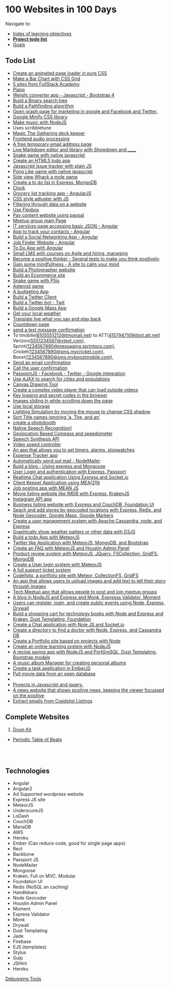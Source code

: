 100 Websites in 100 Days
========================

Navigate to:
* [Index of learning objectives](index.md)
* __[Project todo list](website-todo-list.md)__
* [Goals](goals.md)

Todo List
----------

* [Create an animated page loader in pure CSS](https://codeburst.io/how-to-create-a-beautiful-animated-loader-with-nothing-but-css-d1962fc5a66c)
* [Make a Bar Chart with CSS Grid](https://css-tricks.com/making-a-bar-chart-with-css-grid/)
* [5 sites from FullStack Academy](https://dash.generalassemb.ly/projects)
* [Piano](http://www.html5piano.ilinov.eu/)
* [Weight converter app - Javascript - Bootstrap 4](https://www.youtube.com/watch?v=7l-ZAuU8TXc)
* [Build a Binary search tree](https://www.youtube.com/watch?v=ZNH0MuQ51m4)
* [Build a Pathfinding algorithm](https://www.youtube.com/watch?v=aKYlikFAV4k)
* [Open graph page for marketing in google and Facebook and Twitter.]()
* [Google Minify CSS library]()
* [Make music with NodeJS](https://www.youtube.com/watch?v=dIiwFzFvsmw)
 * Uses scribbletune
* [Magic The Gathering deck keeper](https://github.com/MagicTheGathering/mtg-sdk-javascript)
* [Frontend audio processing](https://davidwalsh.name/web-audio-api)
* [A free temporary email address page](https://temp-mail.org/en)
* [Live Markdown editor and library with Showdown and ____](http://showdownjs.github.io/demo/)
* [Snake game with native javascript](https://www.youtube.com/watch?v=uU5YPIvJ24Y)
* [Create an HTML5 todo app](https://www.eduonix.com/dashboard/Learn-HTML5-Mobile-Todo-App)
* [Javascript issue tracker with plain JS](https://www.youtube.com/watch?v=NYq9J-Eur9U)	
* [Pong Like game with native javascript](https://www.udemy.com/code-your-first-game/learn/v4/overview)
* [Side view Whack a mole game](https://www.youtube.com/watch?v=B4jGVBz7P9M&t=968s)
* [Create a to do list in Express, MongoDB](https://stackskills.com/courses/projects-using-expressjs/lectures/390526)
* [Clock](https://javascript30.com/account/access/593deae2168fa672793b9db5/view/e36b397132)
* [Grocery list tracking app - AngularJS](https://code.tutsplus.com/tutorials/creating-a-grocery-list-manager-using-angular-part-1-add-display-items--cms-28586)
* [CSS style adjuster with JS](https://javascript30.com/account/access/593deae2168fa672793b9db5/view/7d393d4398)
* [Filtering through data on a website](https://javascript30.com/account/access/593deae2168fa672793b9db5/view/3dabaeb847)
* [Use Flexbox](http://flexbox.io)
* [Pay content website using paypal]()
* [Meetup group main Page]()
* [IT services page accessing basic JSON - Angular](https://stackskills.com/courses/learn-angularjs-building-projects/lectures/257826)
* [App to track your contacts - Angular](https://stackskills.com/courses/learn-angularjs-building-projects/lectures/257851)
* [Build a Social Networking App - Angular](https://stackskills.com/courses/learn-angularjs-building-projects/lectures/257857)
* [Job Finder Website - Angular](https://stackskills.com/courses/learn-angularjs-building-projects/lectures/257878)
* [To Do App with Angular](https://www.eduonix.com/dashboard/learn-mean-stack-by-building-a-todo-app)
* [Small LMS with courses on Agile and hiring, managing]()
* [Become a positive thinker - Several tests to make you think positively]()
* [Gain some mindfullness - A site to calm your mind]()
* [Build a Photographer website]()
* [Build an Ecommerce site](https://www.eduonix.com/dashboard/Learn-How-to-Build-Ecommerce-Website-From-Scratch)
* [Snake game with P5js](https://www.youtube.com/watch?v=AaGK-fj-BAM)
* [Asteroid game](https://www.youtube.com/watch?v=tux1DQ4Sp3A)
* [A budgeting App]()
* [Build a Twitter Client]()
* [Build a Twitter bot - Twit](https://www.youtube.com/watch?v=s70-Vsud9Vk)
* [Build a Google Maps App]()
* [Get your local weather]()
* [Translate live what you say and play back](https://speechlogger.appspot.com/en/)
* [Countdown page]()
* [send a text message confirmation](https://www.digitaltrends.com/mobile/how-to-send-e-mail-to-sms-text/)
 * To tmobile(6105551212@tmomail.net) to ATT(4157947109@txt.att.net) Verizon(5551234567@vtext.com), Sprint(1234567890@messaging.sprintpcs.com), Cricket(1234567890@sms.mycricket.com), Boost(1234567890@sms.myboostmobile.com), 
* [Send an email confirmation]()
* [Call the user confirmation]()
* [PassportJS - Facebook - Twitter - Google integration](https://github.com/jaredhanson/passport)
* [Use AJAX to search for cities and populations](https://javascript30.com/account/access/593deae2168fa672793b9db5/view/52274a9855)
* [Canvas Drawing Tool](https://javascript30.com/account/access/593deae2168fa672793b9db5/view/8d28c22461)
* [Create a complex video player that can load outside videos](https://javascript30.com/account/access/593deae2168fa672793b9db5/view/25a2e75e68)
* [Key logging and secret codes in the browser](https://javascript30.com/account/access/593deae2168fa672793b9db5/view/8c9923be54)
* [Images sliding in while scrolling down the page](https://javascript30.com/account/access/593deae2168fa672793b9db5/view/6595d1f7b7)
* [Use local storage](https://javascript30.com/account/access/593deae2168fa672793b9db5/view/e3ba3f1664)
* [Lighting Simulation by moving the mouse to change CSS shadow](https://javascript30.com/account/access/593deae2168fa672793b9db5/view/a11ddf2e44)
* [Sort Title names ignoring 'a, The, and an'](https://javascript30.com/account/access/593deae2168fa672793b9db5/view/6e77c04184)
* [create a photobooth](https://javascript30.com/account/access/593deae2168fa672793b9db5/view/8e9a6bcf5d)
* [Native Speech Recognition](https://javascript30.com/account/access/593deae2168fa672793b9db5/view/ccec0bfef9)]
* [Geolocation Based Compass and speedometer](https://javascript30.com/account/access/593deae2168fa672793b9db5/view/b002df5963)
* [Speech Synthesis API](https://javascript30.com/account/access/593deae2168fa672793b9db5/view/aedc6b623b)
* [Video speed controller](https://javascript30.com/account/access/593deae2168fa672793b9db5/view/4326c27b6c)
* [An app that allows you to set timers, alarms, stopwatches](https://javascript30.com/account/access/593deae2168fa672793b9db5/view/3443096650)
* [Expense Tracker app](https://stackskills.com/courses/angularjs-tutorial/lectures/222900)
* [Automatically send out mail - NodeMailer](https://stackskills.com/courses/projects-using-expressjs/lectures/2132788)
* [Build a blog - Using express and Mongoose](https://stackskills.com/courses/projects-using-expressjs/lectures/391170)
* [User Login and authentication with Express, Passport](https://stackskills.com/courses/projects-using-expressjs/lectures/391170)
* [Realtime Chat application Using Express and Socket.io](https://stackskills.com/courses/projects-using-expressjs/lectures/391492)
* [Client Keeper Application using MEA(2)N](https://stackskills.com/courses/projects-using-expressjs/lectures/391577)
* [Job posting app with MEAN JS](https://stackskills.com/courses/projects-using-expressjs/lectures/391644)
* [Movie listing website like IMDB with Express, KrakenJS](https://stackskills.com/courses/projects-using-expressjs/lectures/391660)
* [Instagram API app](https://stackskills.com/courses/projects-using-expressjs/lectures/391698)
* [Business listing website with Express and CouchDB, Foundation UI](https://stackskills.com/courses/projects-using-expressjs/lectures/2135334)
* [Seach and add stores by geocoded locations with Express, Redis, and Node Geocoder, Google Maps, Google Markers](https://stackskills.com/courses/projects-using-expressjs/lectures/2135364)
* [Create a user management system with Apache Cassandra, node, and Express](https://stackskills.com/courses/learn-apache-cassandra-from-scratch/lectures/134749)
* [Graphically show weather patters or other data with D3JS](https://stackskills.com/courses/enrolled/27216)
* [Build a todo App with MeteorJS](https://stackskills.com/courses/enrolled/22389)
* [Twitter like Application with MeteorJS, MongoDB, and Bootstrap](https://stackskills.com/courses/learn-meteorjs-by-building-10-real-world-projects/lectures/317489)
* [Create an FAQ with MeteorJS and Houstin Admin Panel](https://stackskills.com/courses/learn-meteorjs-by-building-10-real-world-projects/lectures/317499)
* [Product review system with MeteorJS, JQuery, FSCollection, GridFS, MongoDB](https://stackskills.com/courses/learn-meteorjs-by-building-10-real-world-projects/lectures/317522)
* [Create a User login system with MeteorJS](https://stackskills.com/courses/learn-meteorjs-by-building-10-real-world-projects/lectures/317685)
* [A full support ticket system](https://stackskills.com/courses/learn-meteorjs-by-building-10-real-world-projects/lectures/317759)
* [Codefolio, a portfolio site with Meteor, CollectionFS, GridFS](https://stackskills.com/courses/learn-meteorjs-by-building-10-real-world-projects/lectures/317868)
* [An app that allows users to upload images and add text to tell their story through images](https://stackskills.com/courses/learn-meteorjs-by-building-10-real-world-projects/lectures/319501)
* [Tech Meetup app that allows people to post and join meetup groups](https://stackskills.com/courses/learn-meteorjs-by-building-10-real-world-projects/lectures/319548)
* [A blog in NodeJS and Express and Monk, Expresss Validator, Moment](https://stackskills.com/courses/learn-nodejs-by-building-10-projects/lectures/180581)
* [Users can register, login, and create public events using Node, Express, Drywall](https://stackskills.com/courses/learn-nodejs-by-building-10-projects/lectures/180631)
* [Build a shopping cart for technology books with Node and Express and Kraken, Dust Templating, Foundation ](https://stackskills.com/courses/learn-nodejs-by-building-10-projects/lectures/180721)
* [Create a Chat application with Noje JS and Socket.io](https://stackskills.com/courses/learn-nodejs-by-building-10-projects/lectures/180786)
* [Create a directory to find a doctor with Node, Express, and Cassandra DB](https://stackskills.com/courses/learn-nodejs-by-building-10-projects/lectures/180794)
* [Create a Portfolio site based on projects with Node](https://stackskills.com/courses/learn-nodejs-by-building-10-projects/lectures/180830)
* [Create an online learning system with NodeJS](https://stackskills.com/courses/learn-nodejs-by-building-10-projects/lectures/180840)
* [A recipe saving app with NodeJS and PortGreSQL, Dust Templating, Bootstrap modals](https://stackskills.com/courses/learn-nodejs-by-building-10-projects/lectures/932042)
* [A music album Manager for creating personal albums](https://stackskills.com/courses/learn-nodejs-by-building-10-projects/lectures/932059)
* [Create a task application in EmberJS]()
* [Pull movie data from an open database](https://www.udemy.com/the-web-developer-bootcamp/learn/v4/t/lecture/5102540?start=0)
* []()
* [Projects in Javascript and jquery.](https://stackskills.com/courses/enrolled/8903)
* [A news website that shows positive news, keeping the viewer focussed on the positive]()
* [Extract emails from Craidslist Listings](https://www.fullstackacademy.com/blog/fullstack-lessons-1-javascripting-craigslist-for-fun-and-profit)






Complete Websites
-----------------
1. [Drum Kit](https://javascript30.com/account/access/593deae2168fa672793b9db5/view/6cf22385d8)
* [Periodic Table of Beats]()






<br>
<br>


Technologies
------------

- Angular
- Angular2
- Ad Supported wordpress website
- Express JS site
- MeteorJS
- UnderscoreJS
- LoDash
- CouchDB
- MariaDB
- AWS
- Heroku
- Ember (Can reduce code, good for single page apps)
- Rect
- Backbone
- Passport JS
- NodeMailer
- Mongoose
- Kraken, Full on MVC. Modular
- Foundation UI
- Redis (NoSQL an caching)
- Handlebars
- Node Geocoder
- Houstin Admin Panel
- Moment
- Express Validator
- Monk
- Drywall
- Dust Templating
- Jade
- Firebase
- EJS (templates)
- Stylus
- Gulp
- JSHint
- Heroku



[Debugging Tools](https://javascript30.com/account/access/593deae2168fa672793b9db5/view/49ef1c34a5)
